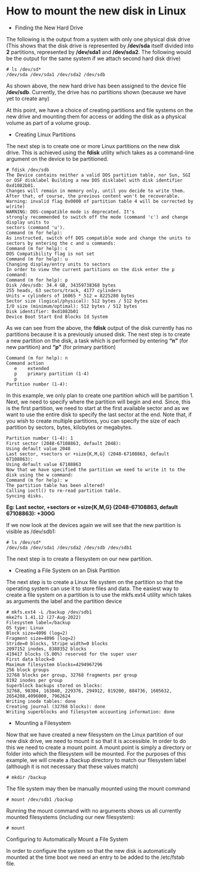 # How to mount the new disk in Linux 

* Finding the New Hard Drive

The following is the output from a system with only one physical disk drive (This shows that the disk drive is represented by **/dev/sda** itself divided into **2** partitions, represented by **/dev/sda1** and **/dev/sda2**. The following would be the output for the same system if we attach second hard disk drive)

```
# ls /dev/sd*
/dev/sda /dev/sda1 /dev/sda2 /dev/sdb
```

As shown above, the new hard drive has been assigned to the device file **/dev/sdb**. Currently, the drive has no partitions shown (because we have yet to create any)

At this point, we have a choice of creating partitions and file systems on the new drive and mounting them for access or adding the disk as a physical volume as part of a volume group.

* Creating Linux Partitions

The next step is to create one or more Linux partitions on the new disk drive. This is achieved using the **fdisk** utility which takes as a command-line argument on the device to be partitioned.

```
# fdisk /dev/sdb
The Device contains neither a valid DOS partition table, nor Sun, SGI or OSF disklabel Building a new DOS disklabel with disk identifier 0xd1082b01.
Changes will remain in memory only, until you decide to write them.
After that, of course, the previous content won't be recoverable.
Warning: invalid flag 0x0000 of partition table 4 will be corrected by w(rite)
WARNING: DOS-compatible mode is deprecated. It's
strongly recommended to switch off the mode (command 'c') and change display units to
sectors (command 'u').
Command (m for help):
As instructed, switch off DOS compatible mode and change the units to sectors by entering the c and u commands:
Command (m for help): c
DOS Compatibility flag is not set
Command (m for help): u
Changing display/entry units to sectors
In order to view the current partitions on the disk enter the p command:
Command (m for help): p
Disk /dev/sdb: 34.4 GB, 34359738368 bytes
255 heads, 63 sectors/track, 4177 cylinders
Units = cylinders of 16065 * 512 = 8225280 bytes
Sector size (logical/physical): 512 bytes / 512 bytes
I/O size (minimum/optimal): 512 bytes / 512 bytes
Disk identifier: 0xd1082b01
Device Boot Start End Blocks Id System
```
As we can see from the above, the **fdisk** output of the disk currently has no partitions because it is a previously unused disk. The next step is to create a new partition on the disk, a task which is performed by entering **“n”** (for new partition) and **“p”** (for primary partition)

```
Command (m for help): n
Command action
   e    extended
   p    primary partition (1-4)
   p  
Partition number (1-4):
```

In this example, we only plan to create one partition which will be partition 1. Next, we need to specify where the partition will begin and end. Since, this is the first partition, we need to start at the first available sector and as we want to use the entire disk to specify the last sector at the end. Note that, if you wish to create multiple partitions, you can specify the size of each partition by sectors, bytes, kilobytes or megabytes.

```
Partition number (1-4): 1
First sector (2048-67108863, default 2048):
Using default value 2048
Last sector, +sectors or +size{K,M,G} (2048-67108863, default 67108863):
Using default value 67108863
Now that we have specified the partition we need to write it to the disk using the w command:
Command (m for help): w
The partition table has been altered!
Calling ioctl() to re-read partition table.
Syncing disks.
```

**Eg: Last sector, +sectors or +size{K,M,G} (2048-67108863, default 67108863): +300G**

If we now look at the devices again we will see that the new partition is visible as /dev/sdb1:

```
# ls /dev/sd*
/dev/sda /dev/sda1 /dev/sda2 /dev/sdb /dev/sdb1
```

The next step is to create a filesystem on our new partition.

* Creating a File System on an Disk Partition

 The next step is to create a Linux file system on the partition so that the operating system can use it to store files and data. The easiest way to create a file system on a partition is to use the mkfs.ext4 utility which takes as arguments the label and the partition device

```
# mkfs.ext4 -L /backup /dev/sdb1
mke2fs 1.41.12 (27-Aug-2022)
Filesystem label=/backup
OS type: Linux
Block size=4096 (log=2)
Fragment size=4096 (log=2)
Stride=0 blocks, Stripe width=0 blocks
2097152 inodes, 8388352 blocks
419417 blocks (5.00%) reserved for the super user
First data block=0
Maximum filesystem blocks=4294967296
256 block groups
32768 blocks per group, 32768 fragments per group
8192 inodes per group
Superblock backups stored on blocks:
32768, 98304, 163840, 229376, 294912, 819200, 884736, 1605632, 2654208,4096000, 7962624
Writing inode tables: done
Creating journal (32768 blocks): done
Writing superblocks and filesystem accounting information: done
```

* Mounting a Filesystem

Now that we have created a new filesystem on the Linux partition of our new disk drive, we need to mount it so that it is accessible. In order to do this we need to create a mount point. A mount point is simply a directory or folder into which the filesystem will be mounted. For the purposes of this example, we will create a /backup directory to match our filesystem label (although it is not necessary that these values match)

```
# mkdir /backup
```

The file system may then be manually mounted using the mount command

```
# mount /dev/sdb1 /backup
```

Running the mount command with no arguments shows us all currently mounted filesystems (including our new filesystem):

```
# mount
```

Configuring to Automatically Mount a File System

In order to configure the system so that the new disk is automatically mounted at the time boot we need an entry to be added to the /etc/fstab file.
